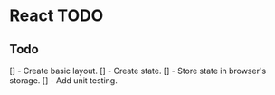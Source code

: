 # React TODO

## Todo

[] - Create basic layout.
[] - Create state.
[] - Store state in browser's storage.
[] - Add unit testing.
